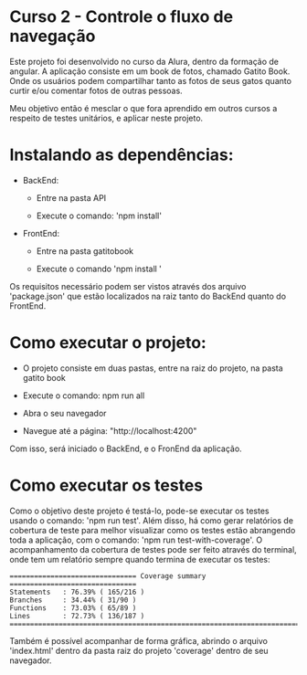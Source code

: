 # Curso 2 - Controle o fluxo de navegação

Este projeto foi desenvolvido no curso da Alura, dentro da formação de angular. A aplicação consiste em um book de fotos, chamado Gatito Book. Onde os usuários podem compartilhar tanto as fotos de seus gatos quanto curtir e/ou comentar fotos de outras pessoas.

Meu objetivo então é mesclar o que fora aprendido em outros cursos a respeito de testes unitários, e aplicar neste projeto.

# Instalando as dependências:

-   BackEnd:

    -   Entre na pasta API

    -   Execute o comando: 'npm install'

-   FrontEnd:

    -   Entre na pasta gatitobook

    -   Execute o comando 'npm install '

Os requisitos necessário podem ser vistos através dos arquivo 'package.json' que estão localizados na raiz tanto do BackEnd quanto do FrontEnd.

# Como executar o projeto:

-   O projeto consiste em duas pastas, entre na raiz do projeto, na pasta gatito book

-   Execute o comando: npm run all

-   Abra o seu navegador

-   Navegue até a página: "http://localhost:4200"

Com isso, será iniciado o BackEnd, e o FronEnd da aplicação.

# Como executar os testes

Como o objetivo deste projeto é testá-lo, pode-se executar os testes usando o comando: 'npm run test'. Além disso, há como gerar relatórios de cobertura de teste para melhor visualizar como os testes estão abrangendo toda a aplicação, com o comando: 'npm run test-with-coverage'. O acompanhamento da cobertura de testes pode ser feito através do terminal, onde tem um relatório sempre quando termina de executar os testes:

```
=============================== Coverage summary ===============================
Statements   : 76.39% ( 165/216 )
Branches     : 34.44% ( 31/90 )
Functions    : 73.03% ( 65/89 )
Lines        : 72.73% ( 136/187 )
================================================================================
```

Também é possível acompanhar de forma gráfica, abrindo o arquivo 'index.html' dentro da pasta raiz do projeto 'coverage' dentro de seu navegador.

